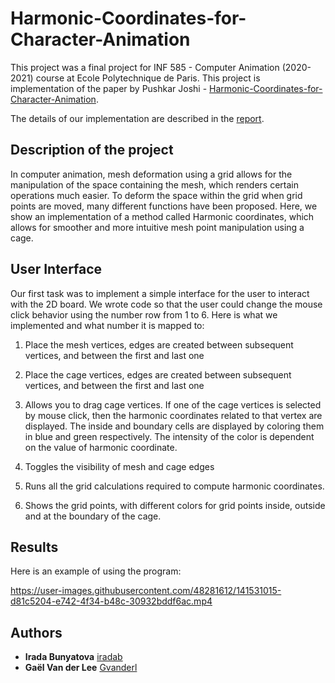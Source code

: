 # Harmonic-Coordinates-for-Character-Animation

This project was a final project for INF 585 - Computer Animation (2020-2021) course at Ecole Polytechnique de Paris. This project is implementation of the paper by Pushkar Joshi - [Harmonic-Coordinates-for-Character-Animation](https://www.cs.jhu.edu/~misha/Fall07/Papers/Joshi07.pdf). 

The details of our implementation are described in the [report](https://github.com/iradab/Harmonic-Coordinates-for-Character-Animation/blob/main/Harmonic_coordinates_report.pdf). 

## Description of the project

In computer animation, mesh deformation using
a grid allows for the manipulation of the space
containing the mesh, which renders certain
operations much easier. To deform the space
within the grid when grid points are moved,
many different functions have been proposed.
Here, we show an implementation of a method
called Harmonic coordinates, which allows for
smoother and more intuitive mesh point
manipulation using a cage.

## User Interface
Our first task was to implement a simple
interface for the user to interact with the 2D
board. We wrote code so that the user could
change the mouse click behavior using the
number row from 1 to 6. Here is what we
implemented and what number it is mapped to:
1. Place the mesh vertices, edges are
created between subsequent vertices,
and between the first and last one

2. Place the cage vertices, edges are
created between subsequent vertices,
and between the first and last one

3. Allows you to drag cage vertices. If one
of the cage vertices is selected by mouse
click, then the harmonic coordinates
related to that vertex are displayed. The
inside and boundary cells are displayed
by coloring them in blue and green
respectively. The intensity of the color is
dependent on the value of harmonic
coordinate.

4. Toggles the visibility of mesh and cage
edges

5. Runs all the grid calculations required to
compute harmonic coordinates.

6. Shows the grid points, with different
colors for grid points inside, outside and
at the boundary of the cage.


## Results 

Here is an example of using the program: 


https://user-images.githubusercontent.com/48281612/141531015-d81c5204-e742-4f34-b48c-30932bddf6ac.mp4



## Authors

* **Irada Bunyatova**     [iradab](https://github.com/iradab)
* **Gaël Van der Lee**       [Gvanderl](https://github.com/Gvanderl)
